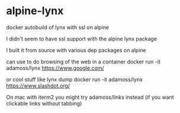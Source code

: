 # alpine-lynx
docker autobuild of lynx with ssl on alpine

I didn't seem to have ssl support with the alpine lynx package

I built it from source with various dep packages on alpine

can use to do browsing of the web in a container 
 docker run -it adamoss/lynx https://www.google.com/

or cool stuff like lynx dump
 docker run -it adamoss/lynx https://www.slashdot.org/

On mac with iterm2 you might try adamoss/links instead (if you want clickable links without tabbing)
